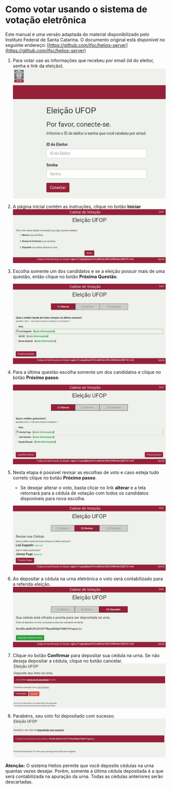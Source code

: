 # Como votar usando o sistema de votação eletrônica

Este manual é uma versão adaptada do material disponibilizado pelo Instituto Federal de Santa Catarina. O documento original está disponível no seguinte endereço: [https://github.com/ifsc/helios-server](https://github.com/ifsc/helios-server)

1. Para votar use as informações que recebeu por email (id do eleitor, senha e link da eleição).
    ![Autenticação do eleitor](img/eleitor-01.png "Autenticação do eleitor")

2. A página inicial contém as instruções, clique no botão **Iniciar**
    ![Tela inicial](img/eleitor-02.png "Tela inicial com instruções")

3. Escolha somente um dos candidatos e se a eleição possuir mais de uma questão, então clique no botão **Próxima Questão**.

    ![Escolha um candidato para conselho deliberativo](img/eleitor-03.png "Escolha um candidato para conselho deliberativo")

4. Para a última questão escolha somente um dos candidatos e clique no botão **Próximo passo**.

    ![Escolha um candidato para conselho fiscal](img/eleitor-04.png "Escolha um candidato para conselho fiscal")

5. Nesta etapa é possível revisar as escolhas de voto e caso esteja tudo correto clique no botão **Próximo passo**.

    -   Se desejar alterar o voto, basta clicar no link **alterar** e a tela retornará para a cédula de votação com todos os candidatos disponíveis para nova escolha.

    ![Revisão das escolhas feitas](img/eleitor-05.png "Revisão das escolhas feitas")

6. Ao depositar a cédula na urna eletrônica o voto será contabilizado para a referida eleição.
    ![Cédula cifrada](img/eleitor-06.png "Cédula foi cifrada")

7. Clique no botão **Confirmar** para depositar sua cédula na urna. Se não deseja depositar a cédula, clique no botão cancelar.
    ![Última chance antes de depositar](img/eleitor-07.png "Última chance antes de depositar a cédula na urna")

8. Parabéns, seu voto foi depositado com sucesso.
    ![Voto depositado com sucesso](img/eleitor-08.png "Tela final - voto depositado com sucesso")

**Atenção:** O sistema Helios permite que você deposite cédulas na urna quantas vezes desejar. Porém, somente a última cédula depositada é a que será contabilizada na apuração da urna. Todas as cédulas anteriores serão descartadas.  
